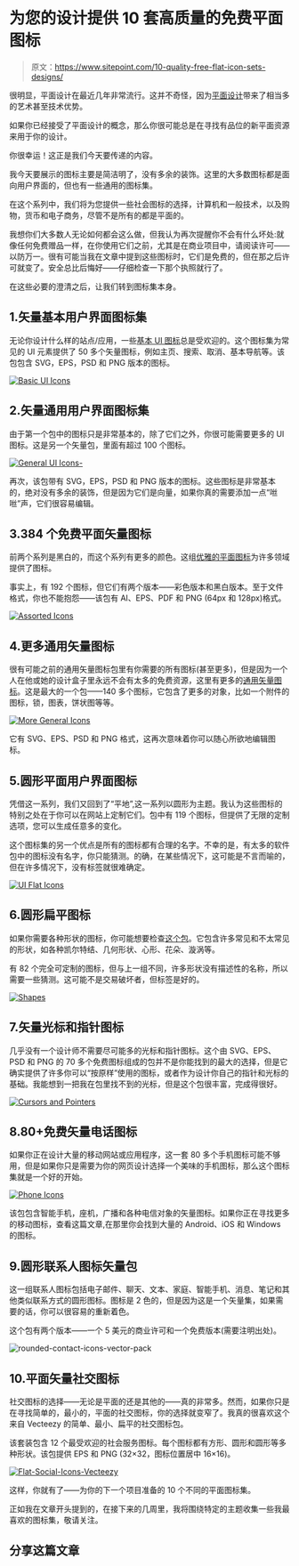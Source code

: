 # 为您的设计提供 10 套高质量的免费平面图标

> 原文：<https://www.sitepoint.com/10-quality-free-flat-icon-sets-designs/>

很明显，平面设计在最近几年非常流行。这并不奇怪，因为[平面设计](https://www.sitepoint.com/understanding-flat-design/)带来了相当多的艺术甚至技术优势。

如果你已经接受了平面设计的概念，那么你很可能总是在寻找有品位的新平面资源来用于你的设计。

你很幸运！这正是我们今天要传递的内容。

我今天要展示的图标主要是简洁明了，没有多余的装饰。这里的大多数图标都是面向用户界面的，但也有一些通用的图标集。

在这个系列中，我们将为您提供一些社会图标的选择，计算机和一般技术，以及购物，货币和电子商务，尽管不是所有的都是平面的。

我想你们大多数人无论如何都会这么做，但我认为再次提醒你不会有什么坏处:就像任何免费赠品一样，在你使用它们之前，尤其是在商业项目中，请阅读许可——以防万一。很有可能当我在文章中提到这些图标时，它们是免费的，但在那之后许可就变了。安全总比后悔好——仔细检查一下那个执照就行了。

在这些必要的澄清之后，让我们转到图标集本身。

## 1.矢量基本用户界面图标集

无论你设计什么样的站点/应用，一些[基本 UI 图标](http://www.flaticon.com/packs/basic-ui)总是受欢迎的。这个图标集为常见的 UI 元素提供了 50 多个矢量图标，例如主页、搜索、取消、基本导航等。该包包含 SVG，EPS，PSD 和 PNG 版本的图标。

[![Basic UI Icons](img/5293e15ba28fc55a113c475477abd5bc.png)](http://www.flaticon.com/packs/basic-ui)

## 2.矢量通用用户界面图标集

由于第一个包中的图标只是非常基本的，除了它们之外，你很可能需要更多的 UI 图标。这是另一个矢量包，里面有超过 100 个图标。

[![General UI Icons-](img/8f4255ca2ba078c44ac413ad86c44bfc.png)](http://www.flaticon.com/packs/general-ui)

再次，该包带有 SVG，EPS，PSD 和 PNG 版本的图标。这些图标是非常基本的，绝对没有多余的装饰，但是因为它们是向量，如果你真的需要添加一点“咝咝”声，它们很容易编辑。

## 3.384 个免费平面矢量图标

前两个系列是黑白的，而这个系列有更多的颜色。这组[优雅的平面图标](http://www.elegantthemes.com/blog/freebie-of-the-week/beautiful-flat-icons-for-free)为许多领域提供了图标。

事实上，有 192 个图标，但它们有两个版本——彩色版本和黑白版本。至于文件格式，你也不能抱怨——该包有 AI、EPS、PDF 和 PNG (64px 和 128px)格式。

[![ Assorted Icons](img/cff6b998feca073ca0d311f859128035.png)](http://www.elegantthemes.com/blog/freebie-of-the-week/beautiful-flat-icons-for-free)

## 4.更多通用矢量图标

很有可能之前的通用矢量图标包里有你需要的所有图标(甚至更多)，但是因为一个人在他或她的设计盒子里永远不会有太多的免费资源，这里有更多的[通用矢量图标](http://www.flaticon.com/packs/icon-works)。这是最大的一个包——140 多个图标，它包含了更多的对象，比如一个附件的图标，锁，图表，饼状图等等。

[![More General Icons](img/633fa0c1dec9162011cf176446824669.png)](http://www.flaticon.com/packs/icon-works)

它有 SVG、EPS、PSD 和 PNG 格式，这再次意味着你可以随心所欲地编辑图标。

## 5.圆形平面用户界面图标

凭借这一系列，我们又回到了“平地”,这一系列以圆形为主题。我认为这些图标的特别之处在于你可以在网站上定制它们。包中有 119 个图标，但提供了无限的定制选项，您可以生成任意多的变化。

这个图标集的另一个优点是所有的图标都有合理的名字。不幸的是，有太多的软件包中的图标没有名字，你只能猜测。的确，在某些情况下，这可能是不言而喻的，但在许多情况下，没有标签就很难确定。

[![UI Flat Icons](img/d80db279ec98a8df5a119babfce2b100.png)](http://flaticons.net/category.php?c=User%20Interface)

## 6.圆形扁平图标

如果你需要各种形状的图标，你可能想要检查[这个包](http://flaticons.net/category.php?c=Shapes)。它包含许多常见和不太常见的形状，如各种凯尔特结、几何形状、心形、花朵、漩涡等。

有 82 个完全可定制的图标，但与上一组不同，许多形状没有描述性的名称，所以需要一些猜测。这可能不是交易破坏者，但标签是好的。

[![Shapes](img/3a80cf74efa496c6c896bc2aa74240c1.png)](http://flaticons.net/category.php?c=Shapes)

## 7.矢量光标和指针图标

几乎没有一个设计师不需要尽可能多的光标和指针图标。这个由 SVG、EPS、PSD 和 PNG 的 70 多个免费图标组成的包并不是你能找到的最大的选择，但是它确实提供了许多你可以“按原样”使用的图标，或者作为设计你自己的指针和光标的基础。我能想到一把我在包里找不到的光标，但是这个包很丰富，完成得很好。

[![Cursors and Pointers](img/65a04ebb6d75d453cb83dd3983e2f7f1.png)](http://www.flaticon.com/packs/cursors-and-pointers)

## 8.80+免费矢量电话图标

如果你正在设计大量的移动网站或应用程序，这一套 80 多个手机图标可能不够用，但是如果你只是需要为你的网页设计选择一个美味的手机图标，那么这个图标集就是一个好的开始。

[![Phone Icons](img/616a8eb4ad5a21c90a9874eeef4bd74b.png)](http://www.flaticon.com/packs/phone-icons)

该包包含智能手机，座机，广播和各种电信对象的矢量图标。如果你正在寻找更多的移动图标，查看这篇文章,在那里你会找到大量的 Android、iOS 和 Windows 的图标。

## 9.圆形联系人图标矢量包

这一组联系人图标包括电子邮件、聊天、文本、家庭、智能手机、消息、笔记和其他类似联系方式的圆形图标。图标是 2 色的，但是因为这是一个矢量集，如果需要的话，你可以很容易的重新着色。

这个包有两个版本——一个 5 美元的商业许可和一个免费版本(需要注明出处)。

![rounded-contact-icons-vector-pack](img/e2f578e7ade75d9686854bd2c54407e5.png)

## 10.平面矢量社交图标

社交图标的选择——无论是平面的还是其他的——真的非常多。然而，如果你只是在寻找简单的，最小的，平面的社交图标，你的选择就变窄了。我真的很喜欢这个来自 Vecteezy 的简单、最小、扁平的社交图标包。

该套装包含 12 个最受欢迎的社会服务图标。每个图标都有方形、圆形和圆形等多种形状。该包提供 EPS 和 PNG (32×32，图标位置居中 16×16)。

[![Flat-Social-Icons-Vecteezy](img/2380b8c014f3c59d348d6eb498f29596.png)](http://www.vecteezy.com/vector-icons/53242-flat-vector-social-icons-eps)

这样，你就有了——为你的下一个项目准备的 10 个不同的平面图标集。

正如我在文章开头提到的，在接下来的几周里，我将围绕特定的主题收集一些我最喜欢的图标集，敬请关注。

## 分享这篇文章